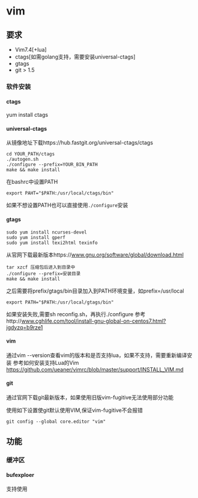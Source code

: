 # vim
## 要求
* Vim7.4\[+lua\]
* ctags[如需golang支持，需要安装universal-ctags]
* gtags
* git > 1.5
### 软件安装
#### ctags
yum install ctags
#### universal-ctags
从镜像地址下载https://hub.fastgit.org/universal-ctags/ctags
```
cd YOUR_PATH/ctags
./autogen.sh
./configure --prefix=YOUR_BIN_PATH
make && make install
```
在bashrc中设置PATH
```
export PAHT="$PATH:/usr/local/ctags/bin"
```
如果不想设置PATH也可以直接使用`./configure`安装

#### gtags
```
sudo yum install ncurses-devel
sudo yum install gperf
sudo yum install texi2html texinfo 
```
从官网下载最新版本https://www.gnu.org/software/global/download.html
```
tar xzcf 压缩包后进入到目录中
./configure --prefix=安装目录
make && make install
```
之后需要将prefix/gtags/bin目录加入到PATH环境变量，如prefix=/usr/local
```
export PATH="$PATH:/usr/local/gtags/bin"
```
如果安装失败,需要sh reconfig.sh，再执行./configure
参考http://www.cghlife.com/tool/install-gnu-global-on-centos7.html?jgdyzq=b9rze1

#### vim
通过vim --version查看vim的版本和是否支持lua，如果不支持，需要重新编译安装
参考如何安装支持Lua的Vim
https://github.com/ueaner/vimrc/blob/master/support/INSTALL_VIM.md

#### git
通过官网下载git最新版本，如果使用旧版vim-fugitive无法使用部分功能

使用如下设置使git默认使用VIM,保证vim-fugitive不会报错
```
git config --global core.editor "vim"
```

## 功能
### 缓冲区
#### bufexploer
支持使用
